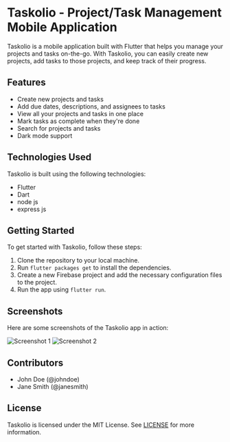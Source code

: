  <h1>Taskolio - Project/Task Management Mobile Application</h1>

<p>Taskolio is a mobile application built with Flutter that helps you manage your projects and tasks on-the-go. With Taskolio, you can easily create new projects, add tasks to those projects, and keep track of their progress.</p>

<h2>Features</h2>

<ul>
	<li>Create new projects and tasks</li>
	<li>Add due dates, descriptions, and assignees to tasks</li>
	<li>View all your projects and tasks in one place</li>
	<li>Mark tasks as complete when they're done</li>
	<li>Search for projects and tasks</li>
	<li>Dark mode support</li>
</ul>

<h2>Technologies Used</h2>

<p>Taskolio is built using the following technologies:</p>

<ul>
	<li>Flutter</li>
	<li>Dart</li>
	<li>node js </li>
  <li>express js </li>
</ul>

<h2>Getting Started</h2>

<p>To get started with Taskolio, follow these steps:</p>

<ol>
	<li>Clone the repository to your local machine.</li>
	<li>Run <code>flutter packages get</code> to install the dependencies.</li>
	<li>Create a new Firebase project and add the necessary configuration files to the project.</li>
	<li>Run the app using <code>flutter run</code>.</li>
</ol>

<h2>Screenshots</h2>

<p>Here are some screenshots of the Taskolio app in action:</p>

<img src="screenshots/screenshot1.png" alt="Screenshot 1">
<img src="screenshots/screenshot2.png" alt="Screenshot 2">

<h2>Contributors</h2>

<ul>
	<li>John Doe (@johndoe)</li>
	<li>Jane Smith (@janesmith)</li>
</ul>

<h2>License</h2>

<p>Taskolio is licensed under the MIT License. See <a href="LICENSE">LICENSE</a> for more information.</p>

